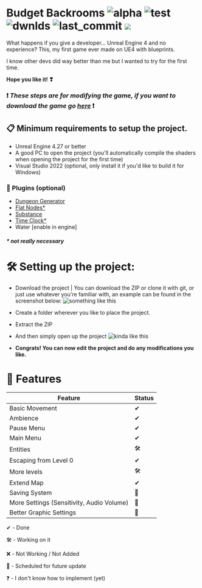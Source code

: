 # Budget Backrooms ![alpha](https://img.shields.io/github/v/release/DavidJoacaRo/Budget-Backrooms?include_prereleases) ![test](https://img.shields.io/github/repo-size/DavidJoacaRo/Budget-Backrooms) ![dwnlds](https://img.shields.io/github/downloads/DavidJoacaRo/Budget-Backrooms/total) ![last_commit](https://img.shields.io/github/last-commit/DavidJoacaRo/Budget-Backrooms/main) [![](https://dcbadge.vercel.app/api/server/WVuTB56ag4?style=flat&theme=default-inverted)](https://discord.gg/WVuTB56ag4)
What happens if you give a developer... Unreal Engine 4 and no experience? This, my first game ever made on UE4 with blueprints.

I know other devs did way better than me but I wanted to try for the first time.

**Hope you like it! ❣**

### ❗ **_These steps are for modifying the game, if you want to download the game go [here](https://github.com/DavidJoacaRo/Budget-Backrooms/releases)_** ❗

## 📋 Minimum requirements to setup the project.

* Unreal Engine 4.27 or better
* A good PC to open the project (you'll automatically compile the shaders when opening the project for the first time)
* Visual Studio 2022 (optional, only install it if you'd like to build it for Windows)

### 🔌 Plugins (optional)

* [Dungeon Generator](https://www.unrealengine.com/marketplace/en-US/product/dungeon-generator-02)
* [Flat Nodes*](https://www.unrealengine.com/marketplace/en-US/product/flat-nodes)
* [Substance](https://www.unrealengine.com/marketplace/en-US/product/substance-plugin)
* [Time Clock*](https://www.unrealengine.com/marketplace/en-US/product/time-clock)
* Water [enable in engine]
##### * not really necessary


# 🛠 Setting up the project:

* Download the project | You can download the ZIP or clone it with git, or just use whatever you're familiar with, an example can be found in the screenshot below: ![something like this](https://cdn.upload.systems/uploads/qRf7X7qy.png)



* Create a folder wherever you like to place the project.
* Extract the ZIP
* And then simply open up the project ![kinda like this](https://cdn.upload.systems/uploads/rlCjlmMr.png)



* **Congrats! You can now edit the project and do any modifications you like.**

# 📔 Features

|Feature|Status|
|---|---|
|Basic Movement| ✔
|Ambience| ✔
|Pause Menu|✔
|Main Menu|✔
|Entities|🛠
|Escaping from Level 0|✔
|More levels|🛠
|Extend Map|✔
|Saving System|📅
|More Settings (Sensitivity, Audio Volume)|📅
|Better Graphic Settings|📅


✔ - Done

🛠 - Working on it

❌ - Not Working / Not Added

📅 - Scheduled for future update

❓ - I don't know how to implement (yet)
